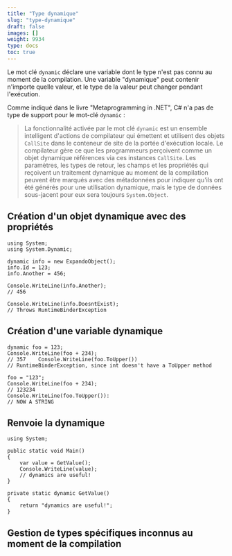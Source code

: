 ```yaml
---
title: "Type dynamique"
slug: "type-dynamique"
draft: false
images: []
weight: 9934
type: docs
toc: true
---
```


Le mot clé `dynamic` déclare une variable dont le type n'est pas connu au moment de la compilation. Une variable "dynamique" peut contenir n'importe quelle valeur, et le type de la valeur peut changer pendant l'exécution.

Comme indiqué dans le livre "Metaprogramming in .NET", C# n'a pas de type de support pour le mot-clé `dynamic` :

> La fonctionnalité activée par le mot clé `dynamic` est un ensemble intelligent d'actions de compilateur qui émettent et utilisent des objets `CallSite` dans le conteneur de site de la portée d'exécution locale. Le compilateur gère ce que les programmeurs perçoivent comme un objet dynamique
références via ces instances `CallSite`. Les paramètres, les types de retour, les champs et les propriétés qui reçoivent un traitement dynamique au moment de la compilation peuvent être marqués avec des métadonnées pour indiquer qu'ils ont été générés pour une utilisation dynamique, mais le type de données sous-jacent pour eux sera toujours `System.Object`.

 

## Création d'un objet dynamique avec des propriétés
    using System;
    using System.Dynamic;
    
    dynamic info = new ExpandoObject();
    info.Id = 123;
    info.Another = 456;
    
    Console.WriteLine(info.Another);
    // 456
    
    Console.WriteLine(info.DoesntExist);
    // Throws RuntimeBinderException

## Création d'une variable dynamique
    dynamic foo = 123;
    Console.WriteLine(foo + 234);
    // 357    Console.WriteLine(foo.ToUpper())
    // RuntimeBinderException, since int doesn't have a ToUpper method

    foo = "123";
    Console.WriteLine(foo + 234);
    // 123234
    Console.WriteLine(foo.ToUpper()):
    // NOW A STRING

## Renvoie la dynamique
    using System;

    public static void Main()
    {
        var value = GetValue();
        Console.WriteLine(value);
        // dynamics are useful!
    }
    
    private static dynamic GetValue()
    {
        return "dynamics are useful!";
    }

## Gestion de types spécifiques inconnus au moment de la compilation


